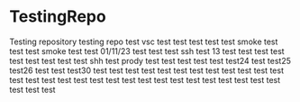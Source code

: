 # TestingRepo
Testing repository
testing repo
test
vsc test
test
test
test test
smoke test
test
test smoke test
test 01/11/23
test
test 
test ssh
test 13
test
test
test
test
test
test
test
test
test shh
test prody
test
test
test
test
test
test24
test
test25
test26
test
test
test30
test
test
test
test
test
test
test
test
test
test
test
test
test
test
test
test
test
test
test
test
test
test
test
test
test
test
test
test
test
test
test
test